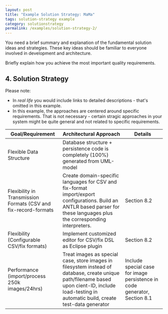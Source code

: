 ```yaml
---
layout: post
title: "Example Solution Strategy: MaMa"
tags: solution-strategy example 
category: solutionstrategy
permalink: /examples/solution-strategy-2/
---
```


<div class="arc42-example">
You need a brief summary and explanation of the fundamental solution ideas and strategies. 
These key ideas should be familiar to everyone involved in development and architecture.

Briefly explain how you achieve the most important quality requirements.
</div>

## 4. Solution Strategy 

Please note: 

* In _real life_ you would include links to detailed descriptions - that's omitted in this example.
* In this example, the approaches are centered around specific requirements. 
That is not necessary - certain stragic approaches in your system might be quite general and not related to specific requirements.

|Goal/Requirement    |Architectural Approach                  |Details        |
|--------------------|----------------------------------------|---------------|
|Flexible Data Structure |Database structure + persistence code is completely (100%) generated from UML-model | |
|Flexibility in Transmission Formats (CSV and fix-record-formats |Create domain-specific languages for CSV and fix-format import/export configurations. Build an ANTLR based parser for these languages plus the corresponding interpreters. | Section 8.2 |
|Flexibility (Configurable CSV/fix formats) |Implement customized editor for CSV/fix DSL as Eclipse plugin |Section 8.2 |
|Performance (import/process 250k images/24hrs) |Treat images as special case, store images in filesystem instead of database, create unique path/filename based upon cient-ID, include load-testing in automatic build, create test-data generator |Include special case for image persistence in code generator, Section 8.1 |
